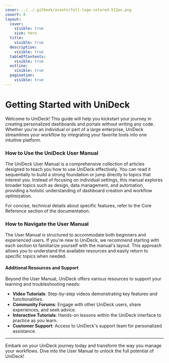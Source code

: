 ```yaml
---
cover: ../../.gitbook/assets/full-logo-colored-512px.png
coverY: 0
layout:
  cover:
    visible: true
    size: hero
  title:
    visible: true
  description:
    visible: true
  tableOfContents:
    visible: true
  outline:
    visible: true
  pagination:
    visible: true
---
```


# Getting Started with UniDeck

Welcome to UniDeck! This guide will help you kickstart your journey in creating personalized dashboards and portals without writing any code. Whether you're an individual or part of a large enterprise, UniDeck streamlines your workflow by integrating your favorite tools into one intuitive platform.

### How to Use the UniDeck User Manual

The UniDeck User Manual is a comprehensive collection of articles designed to teach you how to use UniDeck effectively. You can read it sequentially to build a strong foundation or jump directly to topics that interest you. Instead of focusing on individual settings, this manual explores broader topics such as design, data management, and automation, providing a holistic understanding of dashboard creation and workflow optimization.

For concise, technical details about specific features, refer to the Core Reference section of the documentation.

### How to Navigate the User Manual

The User Manual is structured to accommodate both beginners and experienced users. If you're new to UniDeck, we recommend starting with each section to familiarize yourself with the manual's layout. This approach allows you to understand the available resources and easily return to specific topics when needed.

#### Additional Resources and Support

Beyond the User Manual, UniDeck offers various resources to support your learning and troubleshooting needs:

* **Video Tutorials**: Step-by-step videos demonstrating key features and functionalities.
* **Community Forums**: Engage with other UniDeck users, share experiences, and seek advice.
* **Interactive Tutorials**: Hands-on lessons within the UniDeck interface to practice as you learn.
* **Customer Support**: Access to UniDeck's support team for personalized assistance.

***

Embark on your UniDeck journey today and transform the way you manage your workflows. Dive into the User Manual to unlock the full potential of UniDeck!

